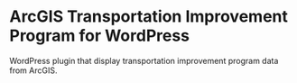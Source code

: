 # ArcGIS Transportation Improvement Program for WordPress
WordPress plugin that display transportation improvement program data from ArcGIS.
